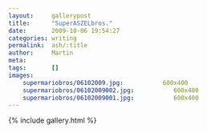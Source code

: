 ```yaml
---
layout:     gallerypost
title:      "SuperASZELbros."
date:       2009-10-06 19:54:27
categories: writing
permalink:  ash/:title
author:     Martin
meta:
tags:       []
images:
    supermariobros/06102009.jpg:           600x400
    supermariobros/06102009002.jpg:           600x400
    supermariobros/06102009001.jpg:           600x400
---
```


{% include gallery.html %}
